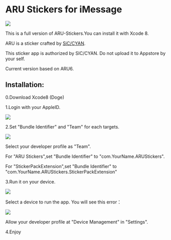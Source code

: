 # ARU Stickers for iMessage
![](http://ww3.sinaimg.cn/large/801b780ajw1f7y2edry6tj20sg0sg3zo.jpg)

This is a full version of ARU-Stickers.You can install it with Xcode 8.

ARU is a sticker crafted by [SiC/CYAN](http://weibo.com/silenthiker).

This sticker app is authorized by SIC/CYAN. Do not upload it to Appstore by your self.

Current version based on ARU6.

## Installation:
0.Download Xcode8 (Doge)

1.Login with your AppleID.

![](http://ww3.sinaimg.cn/large/801b780ajw1f87c75j63ij20m80h2abi.jpg)

2.Set "Bundle Identifier" and "Team" for each targets.

![](http://ww4.sinaimg.cn/large/801b780ajw1f87c7fsysdj20dw06tq3u.jpg)

Select your developer profile as "Team".

For "ARU Stickers",set "Bundle Identifier" to "com.YourName.ARUStickers".

For "StickerPackExtension",set "Bundle Identifier" to "com.YourName.ARUStickers.StickerPackExtension"

3.Run it on your device.

![](http://ww3.sinaimg.cn/large/801b780ajw1f87c7m7ga1j20dw04egma.jpg)

Select a device to run the app.
You will see this error：

![](http://ww2.sinaimg.cn/large/801b780ajw1f87c7s182pj20dw053weh.jpg)

Allow your developer profile at "Device Management" in "Settings".

4.Enjoy


